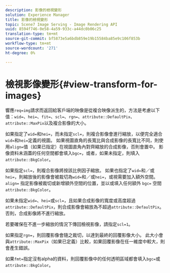 ```yaml
---
description: 影像的檢視變形
solution: Experience Manager
title: 影像的檢視變形
topic: Scene7 Image Serving - Image Rendering API
uuid: 8594f746-0e58-4a59-933c-a44dc0b06c25
translation-type: tm+mt
source-git-commit: bf5873e5a6bdb859e19b15584ba85e9c106f853b
workflow-type: tm+mt
source-wordcount: '271'
ht-degree: 0%

---
```



# 檢視影像變形{#view-transform-for-images}

響應`req=img`請求而返回給客戶端的映像是從複合映像派生的，方法是考慮以下值：`wid=`、`hei=`、`fit=`、`scl=`、`rgn=`、`attribute::DefaultPix`、`attribute::MaxPix`以及複合影像的大小。

如果指定了`wid=`和`hei=`，而未指定`scl=`，則複合影像會進行縮放，以便完全適合`wid=`和`hei=`定義的視圖。 如果視圖直角的長寬比與合成影像的長寬比不同，則使用`align=`值（如果已指定）在視圖直角內對齊縮放的合成影像，否則會置中。 影像資料未涵蓋的任何空間都會填入`bgc=`，或者，如果未指定，則填入`attribute::BkgColor`。

如果指定`scl=`，則複合影像將按該比例因子縮放。 如果也指定了`wid=`和／或`hei=`，則縮放後的影像會被裁切為`wid=`和／或`hei=`，或視需要加入額外空間。 `align=` 指定影像被裁切或新增額外空間的位置，並以或填入任何額外 `bgc=` 空間 `attribute::BkgColor`。

如果未指定`wid=`、`hei=`或`scl=`，且如果合成影像的寬度或高度超過`attribute::DefaultPix`，則合成影像會縮放為不超過`attribute::DefaultPix`。 否則，合成影像將不進行縮放。

若要確保在不進一步縮放的情況下傳回檢視影像，請指定`scl=1`。

如果指定`rgn=`，則回覆影像會隨之裁切，以達到最終的回覆影像大小。 此大小會與`attribute::MaxPix`（如果已定義）比較，如果回覆影像在任一維度中較大，則會產生錯誤。

如果`fmt=`指定沒有alpha的資料，則回覆影像中的任何透明區域都會填入`bgc=`或`attribute::BkgColor`。
